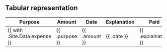 
## Tabular representation


| Purpose | Amount | Date | Explanation |Paid |
|---|---|---|---|---|
{{ with .Site.Data.expense }}| {{ .purpose }} | {{ .amount }} | {{ .date }} | {{ .explaination }} | TODO {{ end }}